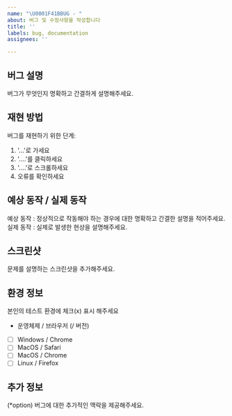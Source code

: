 ```yaml
---
name: "\U0001F41BBUG - "
about: 버그 및 수정사항을 작성합니다
title: ''
labels: bug, documentation
assignees: ''

---
```


## 버그 설명

버그가 무엇인지 명확하고 간결하게 설명해주세요.

## 재현 방법

버그를 재현하기 위한 단계:
1. '...'로 가세요
2. '....'를 클릭하세요
3. '....'로 스크롤하세요
4. 오류를 확인하세요

## 예상 동작 / 실제 동작

예상 동작 : 정상적으로 작동해야 하는 경우에 대한 명확하고 간결한 설명을 적어주세요.
실제 동작 : 실제로 발생한 현상을 설명해주세요.

## 스크린샷

문제를 설명하는 스크린샷을 추가해주세요.

## 환경 정보

본인의 테스트 환경에 체크(x) 표시 해주세요

- 운영체제 / 브라우저 (/ 버전)
- [ ] Windows / Chrome
- [ ] MacOS / Safari
- [ ] MacOS / Chrome
- [ ] Linux / Firefox

## 추가 정보

(*option) 버그에 대한 추가적인 맥락을 제공해주세요.